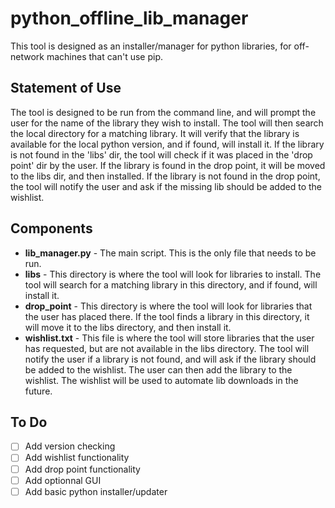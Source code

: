 # python_offline_lib_manager
This tool is designed as an installer/manager for python libraries, for off-network machines that can't use pip.

## Statement of Use
The tool is designed to be run from the command line, and will prompt the user for the name of the library they wish to install. The tool will then search the local directory for a matching library. It will verify that the library is available for the local python version, and if found, will install it. If the library is not found in the 'libs' dir, the tool will check if it was placed in the 'drop point' dir by the user. If the library is found in the drop point, it will be moved to the libs dir, and then installed. If the library is not found in the drop point, the tool will notify the user and ask if the missing lib should be added to the wishlist.

## Components
- **lib_manager.py** - The main script. This is the only file that needs to be run.
- **libs** - This directory is where the tool will look for libraries to install. The tool will search for a matching library in this directory, and if found, will install it.
- **drop_point** - This directory is where the tool will look for libraries that the user has placed there. If the tool finds a library in this directory, it will move it to the libs directory, and then install it.
- **wishlist.txt** - This file is where the tool will store libraries that the user has requested, but are not available in the libs directory. The tool will notify the user if a library is not found, and will ask if the library should be added to the wishlist. The user can then add the library to the wishlist. The wishlist will be used to automate lib downloads in the future.

## To Do
- [ ] Add version checking
- [ ] Add wishlist functionality
- [ ] Add drop point functionality
- [ ] Add optionnal GUI
- [ ] Add basic python installer/updater